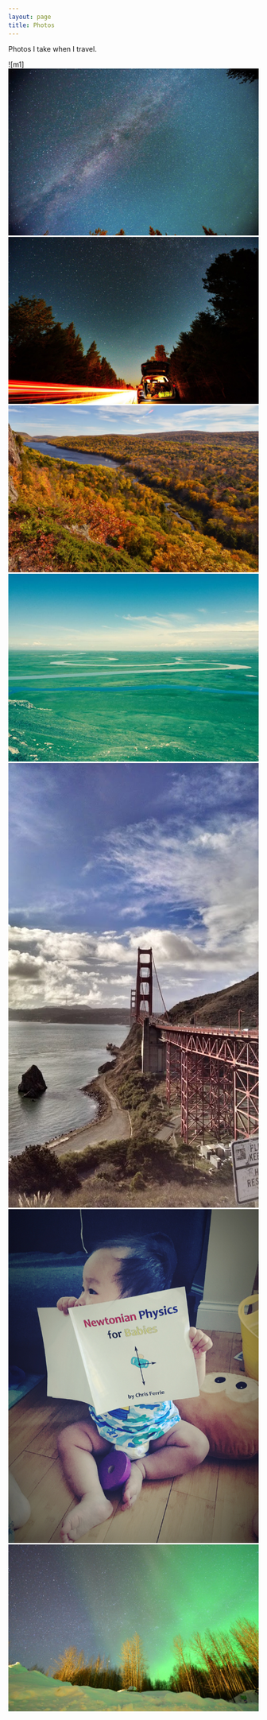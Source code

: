 ```yaml
---
layout: page
title: Photos
---
```

[mi1]: ../assets/img/mi1.jpg
[mi2]: ../assets/img/mi2.jpg
[mi5]: ../assets/img/mi5.jpg
[xj1]: ../assets/img/xj1.JPG
[san1]: ../assets/img/san1.jpg
[isaac]: ../assets/img/isaac.JPG
[aurora]: ../assets/img/aurora.JPG


Photos I take when I travel.

![m1]
![mi1]
![mi2]
![mi5]
![xj1]
![san1]
![isaac]
![aurora]

